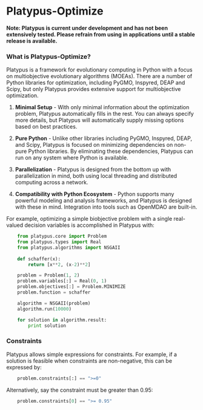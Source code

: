 # Platypus-Optimize

**Note: Platypus is current under development and has not been extensively
tested.  Please refrain from using in applications until a stable release is
available.**

### What is Platypus-Optimize?

Platypus is a framework for evolutionary computing in Python with a focus on
multiobjective evolutionary algorithms (MOEAs).  There are a number of Python
libraries for optimization, including PyGMO, Inspyred, DEAP and Scipy, but only
Platypus provides extensive support for multiobjective optimization.

1. **Minimal Setup** - With only minimal information about the optimization
   problem, Platypus automatically fills in the rest.  You can always specify
   more details, but Platypus will automatically supply missing options based
   on best practices.
   
2. **Pure Python** - Unlike other libraries including PyGMO, Inspyred, DEAP, and
   Scipy, Platypus is focused on minimizing dependencies on non-pure Python
   libraries.  By eliminating these dependencies, Platypus can run on any
   system where Python is available.
   
3. **Parallelization** - Platypus is designed from the bottom up with
   parallelization in mind, both using local threading and distributed
   computing across a network.
   
4. **Compatibility with Python Ecosystem** - Python supports many powerful
   modeling and analysis frameworks, and Platypus is designed with these in
   mind.  Integration into tools such as OpenMDAO are built-in.

For example, optimizing a simple biobjective problem with a single real-valued
decision variables is accomplished in Platypus with:

```python
    from platypus.core import Problem
    from platypus.types import Real
    from platypus.algorithms import NSGAII
    
    def schaffer(x):
    	return [x**2, (x-2)**2]

    problem = Problem(1, 2)
    problem.variables[:] = Real(0, 1)
    problem.objectives[:] = Problem.MINIMIZE
    problem.function = schaffer

    algorithm = NSGAII(problem)
    algorithm.run(10000)

    for solution in algorithm.result:
        print solution
```

### Constraints

Platypus allows simple expressions for constraints.  For example, if a solution
is feasible when constraints are non-negative, this can be expressed by:

```python
    problem.constraints[:] == ">=0"
```

Alternatively, say the constraint must be greater than 0.95:

```python
    problem.constraints[0] == ">= 0.95"
```